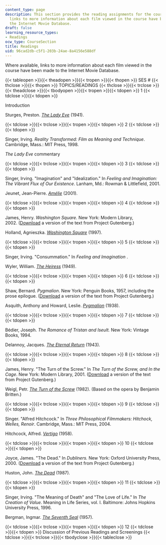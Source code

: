 ```yaml
---
content_type: page
description: This section provides the reading assignments for the course. Where available,
  links to more information about each film viewed in the course have been made to
  the Internet Movie Database.
draft: false
learning_resource_types:
- Readings
ocw_type: CourseSection
title: Readings
uid: 96cad2db-c5f1-203b-24ae-8a4156e588df
---
```

Where available, links to more information about each film viewed in the course have been made to the Internet Movie Database.

{{< tableopen >}}{{< theadopen >}}{{< tropen >}}{{< thopen >}}
SES #
{{< thclose >}}{{< thopen >}}
TOPICS/READINGS
{{< thclose >}}{{< trclose >}}{{< theadclose >}}{{< tbodyopen >}}{{< tropen >}}{{< tdopen >}}
1
{{< tdclose >}}{{< tdopen >}}

Introduction

Sturges, Preston. [_The Lady Eve_](http://www.imdb.com/title/tt0033804/) (1941).

{{< tdclose >}}{{< trclose >}}{{< tropen >}}{{< tdopen >}}
2
{{< tdclose >}}{{< tdopen >}}

Singer, Irving. _Reality Transformed: Film as Meaning and Technique_. Cambridge, Mass.: MIT Press, 1998. 

_The Lady Eve_ commentary

{{< tdclose >}}{{< trclose >}}{{< tropen >}}{{< tdopen >}}
3
{{< tdclose >}}{{< tdopen >}}

Singer, Irving. "Imagination" and "Idealization." In _Feeling and Imagination: The Vibrant Flux of Our Existence_. Lanham, Md.: Rowman & Littlefield, 2001.

Jeunet, Jean-Pierre. [_Amélie_](http://www.imdb.com/title/tt0211915/) (2001).

{{< tdclose >}}{{< trclose >}}{{< tropen >}}{{< tdopen >}}
4
{{< tdclose >}}{{< tdopen >}}

James, Henry. _Washington Square._ New York: Modern Library, 2002. ([Download](http://www.gutenberg.org/ebooks/2870) a version of the text from Project Gutenberg.) 

Holland, Agnieszka. [_Washington Square_](http://www.imdb.com/title/tt0120481/) (1997). 

{{< tdclose >}}{{< trclose >}}{{< tropen >}}{{< tdopen >}}
5
{{< tdclose >}}{{< tdopen >}}

Singer, Irving. "Consummation." In _Feeling and Imagination_ .

Wyler, William. [_The Heiress_](http://www.imdb.com/title/tt0041452/) (1949).

{{< tdclose >}}{{< trclose >}}{{< tropen >}}{{< tdopen >}}
6
{{< tdclose >}}{{< tdopen >}}

Shaw, Bernard. _Pygmalion_. New York: Penguin Books, 1957, including the prose epilogue. ([Download](http://www.gutenberg.org/ebooks/3825) a version of the text from Project Gutenberg.)

Asquith, Anthony and Howard, Leslie. [_Pygmalion_](http://www.imdb.com/title/tt0030637/) (1938).

{{< tdclose >}}{{< trclose >}}{{< tropen >}}{{< tdopen >}}
7
{{< tdclose >}}{{< tdopen >}}

Bédier, Joseph. _The Romance of Tristan_ _and_ _Iseult._ New York: Vintage Books, 1994.

Delannoy, Jacques. [_The Eternal Return_](http://www.imdb.com/title/tt0036566/) (1943).

{{< tdclose >}}{{< trclose >}}{{< tropen >}}{{< tdopen >}}
8
{{< tdclose >}}{{< tdopen >}}

James, Henry. "The Turn of the Screw." In _The Turn of the Screw, and In the Cage_. New York: Modern Library, 2001. ([Download](http://www.gutenberg.org/ebooks/209) a version of the text from Project Gutenberg.)

Weigl, Petr. [_The Turn of the Screw_](http://www.imdb.com/title/tt0260447/) (1982). (Based on the opera by Benjamin Britten.)

{{< tdclose >}}{{< trclose >}}{{< tropen >}}{{< tdopen >}}
9
{{< tdclose >}}{{< tdopen >}}

Singer. "Alfred Hitchcock." In _Three Philosophical Filmmakers: Hitchock, Welles, Renoir_. Cambridge, Mass.: MIT Press, 2004.

Hitchcock, Alfred. [_Vertigo_](http://www.imdb.com/title/tt0052357/) (1958).

{{< tdclose >}}{{< trclose >}}{{< tropen >}}{{< tdopen >}}
10
{{< tdclose >}}{{< tdopen >}}

Joyce, James. "The Dead." In _Dubliners._ New York: Oxford University Press, 2000. ([Download](http://www.gutenberg.org/ebooks/2814) a version of the text from Project Gutenberg.) 

Huston, John. [_The Dead_](http://www.imdb.com/title/tt0092843/) (1987).

{{< tdclose >}}{{< trclose >}}{{< tropen >}}{{< tdopen >}}
11
{{< tdclose >}}{{< tdopen >}}

Singer, Irving. "The Meaning of Death" and "The Love of Life." In _The Creation of Value_. Meaning in Life Series, vol. I. Baltimore: Johns Hopkins University Press, 1996.

Bergman, Ingmar. [_The Seventh Seal_](http://www.imdb.com/title/tt0050976/) (1957).

{{< tdclose >}}{{< trclose >}}{{< tropen >}}{{< tdopen >}}
12
{{< tdclose >}}{{< tdopen >}}
Discussion of Previous Readings and Screenings
{{< tdclose >}}{{< trclose >}}{{< tbodyclose >}}{{< tableclose >}}
